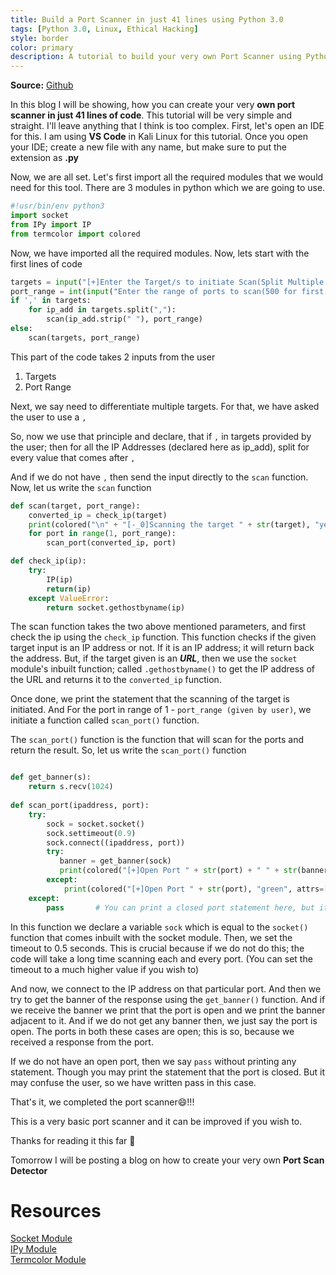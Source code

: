 ```yaml
---
title: Build a Port Scanner in just 41 lines using Python 3.0
tags: [Python 3.0, Linux, Ethical Hacking]
style: border
color: primary
description: A tutorial to build your very own Port Scanner using Python.
---
```

**Source:** [Github](https://github.com/gsvprharsha/port-scanner)

In this blog I will be showing, how you can create your very **own port scanner in just 41 lines of code**. This tutorial will be very simple and straight. I'll leave anything that I think is too complex. First, let's open an IDE for this. I am using **VS Code** in Kali Linux for this tutorial. Once you open your IDE; create a new file with any name, but make sure to put the extension as **.py**

Now, we are all set. Let's first import all the required modules that we would need for this tool. There are 3 modules in python which we are going to use.

```python
#!usr/bin/env python3 
import socket
from IPy import IP
from termcolor import colored
```

Now, we have imported all the required modules. Now, lets start with the first lines of code
```python
targets = input("[+]Enter the Target/s to initiate Scan(Split Multiple Targets with , ): ")
port_range = int(input("Enter the range of ports to scan(500 for first 500 ports): "))
if ',' in targets:
    for ip_add in targets.split(","):
        scan(ip_add.strip(" "), port_range)
else:
    scan(targets, port_range)
```

This part of the code takes 2 inputs from the user 
1. Targets 
2. Port Range

Next, we say need to differentiate multiple targets. For that, we have asked the user to use a  ```,```

So, now we use that principle and declare, that if  ```,```  in targets provided by the user; then for all the IP Addresses (declared here as ip_add), split for every value that comes after ```,```

And if we do not have ```,``` then send the input directly to the ```scan``` function. Now, let us write the ```scan``` function

```python
def scan(target, port_range):
    converted_ip = check_ip(target)
    print(colored("\n" + "[-_0]Scanning the target " + str(target), "yellow", attrs=['bold']))
    for port in range(1, port_range):
        scan_port(converted_ip, port)

def check_ip(ip):
    try:
        IP(ip)
        return(ip)
    except ValueError:
        return socket.gethostbyname(ip)
```

The scan function takes the two above mentioned parameters, and first check the ip using the ```check_ip``` function. This function checks if the given target input is an IP address or not. If it is an IP address; it will return back the address. But, if the target given is an ***URL***, then we use the ```socket``` module's inbuilt function; called ```.gethostbyname()``` to get the IP address of the URL and returns it to the ```converted_ip``` function. 

Once done, we print the statement that the scanning of the target is initiated. And For the port in range of 1 - ```port_range (given by user)```, we initiate a function called ```scan_port()``` function.

The ```scan_port()``` function is the function that will scan for the ports and return the result. So, let us write the ```scan_port()``` function

```python

def get_banner(s):
    return s.recv(1024)
    
def scan_port(ipaddress, port):
    try:
        sock = socket.socket()
        sock.settimeout(0.9)
        sock.connect((ipaddress, port))
        try:
           banner = get_banner(sock)
           print(colored("[+]Open Port " + str(port) + " " + str(banner.decode().strip("\n")), "green", attrs=['bold']))
        except:
            print(colored("[+]Open Port " + str(port), "green", attrs=['bold']))
    except:
        pass       # You can print a closed port statement here, but it confuses the user; so we pass without any print statement.
```

In this function we declare a variable ```sock``` which is equal to the ```socket()``` function that comes inbuilt with the socket module. Then, we set the timeout to 0.5 seconds. This is crucial because if we do not do this; the code will take a long time scanning each and every port. (You can set the timeout to a much higher value if you wish to)

And now, we connect to the IP address on that particular port. And then we try to get the banner of the response using the ```get_banner()``` function. And if we receive the banner we print that the port is open and we print the banner adjacent to it. And if we do not get any banner then, we just say the port is open. The ports in both these cases are open; this is so, because we received a response from the port. 

If we do not have an open port, then we say ```pass``` without printing any statement. Though you may print the statement that the port is closed. But it may confuse the user, so we have written pass in this case.

That's it, we completed the port scanner:smile:!!!

This is a very basic port scanner and it can be improved if you wish to.

Thanks for reading it this far :handshake:

Tomorrow I will be posting a blog on how to create your very own **Port Scan Detector**

# Resources
<a href="https://docs.python.org/3/library/socket.html">Socket Module</a><br>
<a href="https://pypi.org/project/IPy/">IPy Module</a><br>
<a href="https://pypi.org/project/termcolor/">Termcolor Module</a><br>
